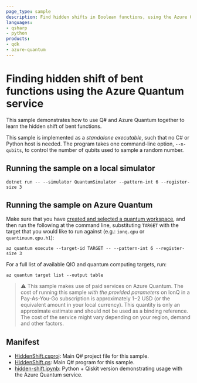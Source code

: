```yaml
---
page_type: sample
description: Find hidden shifts in Boolean functions, using the Azure Quantum service
languages:
- qsharp
- python
products:
- qdk
- azure-quantum
---
```


# Finding hidden shift of bent functions using the Azure Quantum service

This sample demonstrates how to use Q# and Azure Quantum together to learn the hidden shift of bent functions.

This sample is implemented as a _standalone executable_, such that no C# or Python host is needed.
The program takes one command-line option, `--n-qubits`, to control the number of qubits used to sample a random number.

## Running the sample on a local simulator

```dotnetcli
dotnet run -- --simulator QuantumSimulator --pattern-int 6 --register-size 3
```

## Running the sample on Azure Quantum

Make sure that you have [created and selected a quantum workspace](https://docs.microsoft.com/azure/quantum/how-to-create-quantum-workspaces-with-the-azure-portal), and then run the following at the command line, substituting `TARGET` with the target that you would like to run against (e.g.: `ionq.qpu` or `quantinuum.qpu.h1`):

```azcli
az quantum execute --target-id TARGET -- --pattern-int 6 --register-size 3
```

For a full list of available QIO and quantum computing targets, run:

```azcli
az quantum target list --output table
```

> :warning:
> This sample makes use of paid services on Azure Quantum. The cost of running this sample *with the provided parameters* on IonQ in a Pay-As-You-Go subscription is approximately $1-$2 USD (or the equivalent amount in your local currency). This quantity is only an approximate estimate and should not be used as a binding reference. The cost of the service might vary depending on your region, demand and other factors.

## Manifest

- [HiddenShift.csproj](https://github.com/microsoft/quantum/blob/main/samples/azure-quantum/hidden-shift/HiddenShift.csproj): Main Q# project file for this sample.
- [HiddenShift.qs](https://github.com/microsoft/quantum/blob/main/samples/azure-quantum/hidden-shift/HiddenShift.qs): Main Q# program for this sample.
- [hidden-shift.ipynb](./hidden-shift.ipynb): Python + Qiskit version demonstrating usage with the Azure Quantum service.
